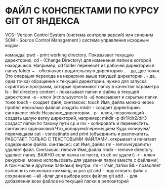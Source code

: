 # ФАЙЛ С КОНСПЕКТАМИ ПО КУРСУ GIT ОТ ЯНДЕКСА

VCS- Version Control System (система контроля версий)
или синоним
SCM - Source Control Management ) система управления исходным кодом.

команды:
pwd - print working directory. Показывает текущую директорию.
cd - (Change Directory) для изменения папки в которой находишься. Например, cd folder перенесет из рабочей директории в папку folder
~ - обозначает родительскую директорию
.. - да, две точки. Это операция перехода на иерархию выше текущей директории
. - да, одна точка) обращение к текущей директории. нужно для запуска скриптов и программ, которые принимают папку в качестве параметра
ls - list directory content - показывает папки и файлы в текущей директории
-a - ключ (используется ls -a) показывает и скрытые папки тоже
touch - создает файл, синтаксис:
touch Имя_файла
можно через пробел несколько файлов создать
mkdir - создает директорию. синтаксис:
mkdir Название_директории.
-p - ключ, позволяющий создать целую ветку директорий, например:
mkdir -p dir1/dir2/dir3 создаст папки по такому пути
cp и mv - копировать и переместить. синтаксис одинаковый
Что_копируем/перемещаем Куда копируем/перемещаем
cat - concatinate and print )объединить и распечатать. РАБОТАЕТ ТОЛЬКО С ТЕКСТОВЫМИ ФАЙЛАМИ. открывает и печатает содержимое файла. синтаксис:
cat Имя_файла
rm - remove(удалить) удаляет файл.
Синтаксис: remove Имя_файла
rmdir - remove directory. удаляет папку.
ВАЖНО если папка не пуста, то её не удалит)
-r - ключ рекурсии. можно использовать для удаления папки вместе с файлами( в том числе и другими папками) внутри.
rm -r Имя_папки
&& - позволяет выполнять несколько комманд за раз
git add - подготовить файл к сохранению
--all -флаг для выбора всех файлов
git add . - для добавления всех файлов из текущей папки в репозиторий
